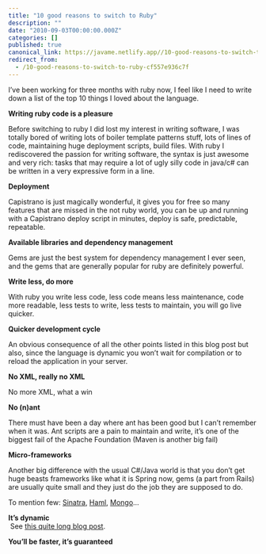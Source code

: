 ```yaml
---
title: "10 good reasons to switch to Ruby"
description: ""
date: "2010-09-03T00:00:00.000Z"
categories: []
published: true
canonical_link: https://javame.netlify.app//10-good-reasons-to-switch-to-ruby-cf557e936c7f
redirect_from:
  - /10-good-reasons-to-switch-to-ruby-cf557e936c7f
---
```


I’ve been working for three months with ruby now, I feel like I need to write down a list of the top 10 things I loved about the language.

**Writing ruby code is a pleasure**

Before switching to ruby I did lost my interest in writing software, I was totally bored of writing lots of boiler template patterns stuff, lots of lines of code, maintaining huge deployment scripts, build files. With ruby I rediscovered the passion for writing software, the syntax is just awesome and very rich: tasks that may require a lot of ugly silly code in java/c# can be written in a very expressive form in a line.

**Deployment**

Capistrano is just magically wonderful, it gives you for free so many features that are missed in the not ruby world, you can be up and running with a Capistrano deploy script in minutes, deploy is safe, predictable, repeatable.

**Available libraries and dependency management**

Gems are just the best system for dependency management I ever seen, and the gems that are generally popular for ruby are definitely powerful.

**Write less, do more**

With ruby you write less code, less code means less maintenance, code more readable, less tests to write, less tests to maintain, you will go live quicker.

**Quicker development cycle**

An obvious consequence of all the other points listed in this blog post but also, since the language is dynamic you won’t wait for compilation or to reload the application in your server.

**No XML, really no XML**

No more XML, what a win

**No (n)ant**

There must have been a day where ant has been good but I can’t remember when it was. Ant scripts are a pain to maintain and write, it’s one of the biggest fail of the Apache Foundation (Maven is another big fail)

**Micro-frameworks**

Another big difference with the usual C#/Java world is that you don’t get huge beasts frameworks like what it is Spring now, gems (a part from Rails) are usually quite small and they just do the job they are supposed to do.

To mention few: [Sinatra](http://www.sinatrarb.com/), [Haml](http://haml-lang.com/), [Mongo](http://github.com/mongodb/mongo-ruby-driver)…

**It’s dynamic**  
 See [this quite long blog post](http://steve-yegge.blogspot.com/2008/05/dynamic-languages-strike-back.html).

**You’ll be faster, it’s guaranteed**
